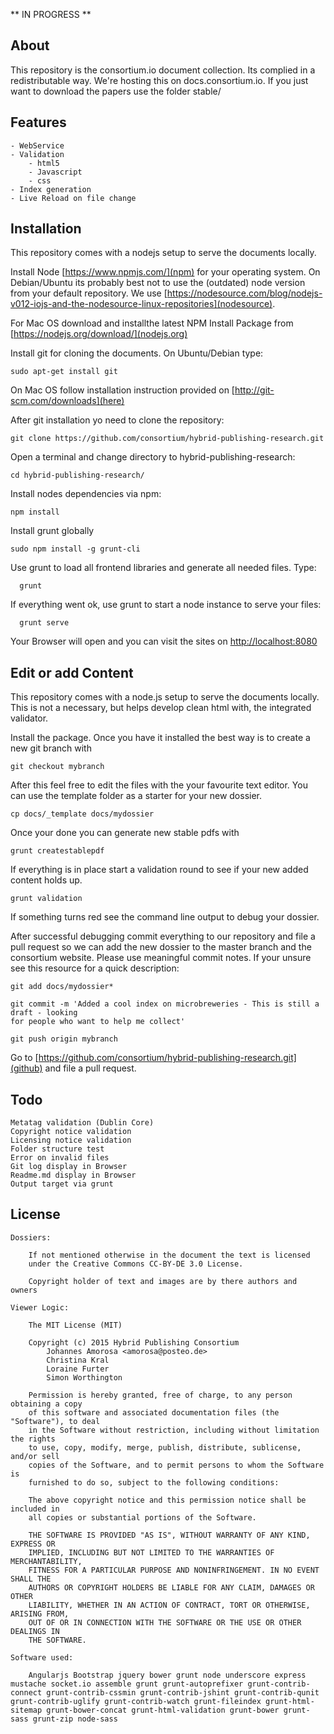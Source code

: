 ** IN PROGRESS **

About
-----
This repository is the consortium.io document collection. Its complied in a redistributable way.
We're hosting this on docs.consortium.io. If you just want to download the papers use the
folder stable/

Features
--------
 	
 	- WebService
 	- Validation
 		- html5
 		- Javascript
 		- css
 	- Index generation
 	- Live Reload on file change

Installation
------------
This repository comes with a nodejs setup to serve the documents locally.

Install Node [https://www.npmjs.com/](npm) for your operating system. On Debian/Ubuntu 
its probably best not to use the (outdated) node version from your default repository.
We use [https://nodesource.com/blog/nodejs-v012-iojs-and-the-nodesource-linux-repositories](nodesource).

For Mac OS download and installthe latest NPM Install Package from [https://nodejs.org/download/](nodejs.org)

Install git for cloning the documents. On Ubuntu/Debian type:

    sudo apt-get install git

On Mac OS follow installation instruction provided on [http://git-scm.com/downloads](here)

After git installation yo need to clone the repository:
	
	git clone https://github.com/consortium/hybrid-publishing-research.git

Open a terminal and change directory to hybrid-publishing-research:

	cd hybrid-publishing-research/

Install nodes dependencies via npm:

	npm install

Install grunt globally

	sudo npm install -g grunt-cli

Use grunt to load all frontend libraries and generate all needed files. Type:

	  grunt 

If everything went ok, use grunt to start a node instance to serve your files:

	  grunt serve

Your Browser will open and you can visit the sites on [http://localhost:8080](http://localhost:8080)

Edit or add Content
-------------------

This repository comes with a node.js setup to serve the documents locally. 
This is not a necessary, but helps develop clean html with, the integrated 
validator.

Install the package. Once you have it installed the best way is to create
a new git branch with

	git checkout mybranch

After this feel free to edit the files with the your favourite text editor. You 
can use the template folder as a starter for your new dossier.

	cp docs/_template docs/mydossier


<TODO>
Once your done you can generate new stable pdfs with

	grunt createstablepdf
</TODO>

If everything is in place start a validation round to see if your new added
content holds up.

	grunt validation

If something turns red see the command line output to debug your dossier.

After successful debugging commit everything to our repository and file a pull request
so we can add the new dossier to the master branch and the consortium website. Please
use meaningful commit notes. If your unsure see this resource for a quick description:
	
	git add docs/mydossier*

	git commit -m 'Added a cool index on microbreweries - This is still a draft - looking 
	for people who want to help me collect'

	git push origin mybranch

Go to [https://github.com/consortium/hybrid-publishing-research.git](github) and file a pull request.

Todo
----
	Metatag validation (Dublin Core)
	Copyright notice validation
	Licensing notice validation
	Folder structure test
	Error on invalid files
	Git log display in Browser
	Readme.md display in Browser
	Output target via grunt

License
-------

	Dossiers:

		If not mentioned otherwise in the document the text is licensed
		under the Creative Commons CC-BY-DE 3.0 License.

		Copyright holder of text and images are by there authors and owners

	Viewer Logic:

		The MIT License (MIT)
	 	
	 	Copyright (c) 2015 Hybrid Publishing Consortium
 			Johannes Amorosa <amorosa@posteo.de>
 			Christina Kral
 			Loraine Furter
 			Simon Worthington

		Permission is hereby granted, free of charge, to any person obtaining a copy
		of this software and associated documentation files (the "Software"), to deal
		in the Software without restriction, including without limitation the rights
		to use, copy, modify, merge, publish, distribute, sublicense, and/or sell
		copies of the Software, and to permit persons to whom the Software is
		furnished to do so, subject to the following conditions:

		The above copyright notice and this permission notice shall be included in
		all copies or substantial portions of the Software.

		THE SOFTWARE IS PROVIDED "AS IS", WITHOUT WARRANTY OF ANY KIND, EXPRESS OR
		IMPLIED, INCLUDING BUT NOT LIMITED TO THE WARRANTIES OF MERCHANTABILITY,
		FITNESS FOR A PARTICULAR PURPOSE AND NONINFRINGEMENT. IN NO EVENT SHALL THE
		AUTHORS OR COPYRIGHT HOLDERS BE LIABLE FOR ANY CLAIM, DAMAGES OR OTHER
		LIABILITY, WHETHER IN AN ACTION OF CONTRACT, TORT OR OTHERWISE, ARISING FROM,
		OUT OF OR IN CONNECTION WITH THE SOFTWARE OR THE USE OR OTHER DEALINGS IN
		THE SOFTWARE.

	Software used:
 	
 		Angularjs Bootstrap jquery bower grunt node underscore express mustache socket.io assemble grunt grunt-autoprefixer grunt-contrib-connect grunt-contrib-cssmin grunt-contrib-jshint grunt-contrib-qunit grunt-contrib-uglify grunt-contrib-watch grunt-fileindex grunt-html-sitemap grunt-bower-concat grunt-html-validation grunt-bower grunt-sass grunt-zip node-sass